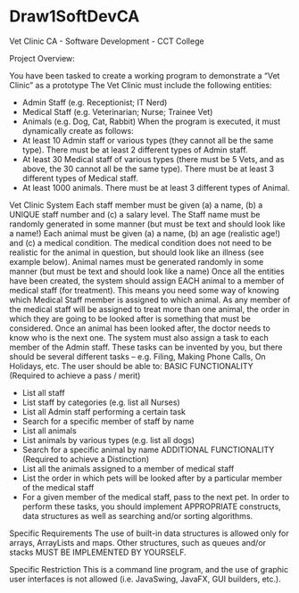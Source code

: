 # Draw1SoftDevCA
Vet Clinic CA - Software Development - CCT College

Project Overview:

You have been tasked to create a working program to demonstrate a “Vet Clinic” as a prototype
The Vet Clinic must include the following entities:
- Admin Staff (e.g. Receptionist; IT Nerd)
- Medical Staff (e.g. Veterinarian; Nurse; Trainee Vet)
- Animals (e.g. Dog, Cat, Rabbit)
When the program is executed, it must dynamically create as follows:
- At least 10 Admin staff or various types (they cannot all be the same type). There must
be at least 2 different types of Admin staff.
- At least 30 Medical staff of various types (there must be 5 Vets, and as above, the 30
cannot all be the same type). There must be at least 3 different types of Medical staff.
- At least 1000 animals. There must be at least 3 different types of Animal.

Vet Clinic System
Each staff member must be given (a) a name, (b) a UNIQUE staff number and (c) a salary level. The
Staff name must be randomly generated in some manner (but must be text and should look like a
name!)
Each animal must be given (a) a name, (b) an age (realistic age!) and (c) a medical condition. The
medical condition does not need to be realistic for the animal in question, but should look like an
illness (see example below). Animal names must be generated randomly in some manner (but must
be text and should look like a name)
Once all the entities have been created, the system should assign EACH animal to a member of
medical staff (for treatment). This means you need some way of knowing which Medical Staff
member is assigned to which animal.
As any member of the medical staff will be assigned to treat more than one animal, the order in
which they are going to be looked after is something that must be considered. Once an animal has
been looked after, the doctor needs to know who is the next one.
The system must also assign a task to each member of the Admin staff. These tasks can be invented
by you, but there should be several different tasks – e.g. Filing, Making Phone Calls, On Holidays, etc.
The user should be able to:
BASIC FUNCTIONALITY (Required to achieve a pass / merit)
- List all staff
- List staff by categories (e.g. list all Nurses)
- List all Admin staff performing a certain task
- Search for a specific member of staff by name
- List all animals
- List animals by various types (e.g. list all dogs)
- Search for a specific animal by name
ADDITIONAL FUNCTIONALITY (Required to achieve a Distinction)
- List all the animals assigned to a member of medical staff
- List the order in which pets will be looked after by a particular member of the medical
staff
- For a given member of the medical staff, pass to the next pet.
In order to perform these tasks, you should implement APPROPRIATE constructs, data structures as
well as searching and/or sorting algorithms.

Specific Requirements
The use of built-in data structures is allowed only for arrays, ArrayLists and maps. Other structures,
such as queues and/or stacks MUST BE IMPLEMENTED BY YOURSELF.

Specific Restriction
This is a command line program, and the use of graphic user interfaces is not allowed (i.e. JavaSwing,
JavaFX, GUI builders, etc.).
